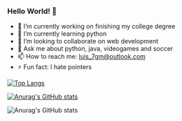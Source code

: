 ### Hello World! 👋



- 🔭 I’m currently working on finishing my college degree
- 🌱 I’m currently learning python
- 👯 I’m looking to collaborate on web development 
- 💬 Ask me about python, java, videogames and soccer
- 📫 How to reach me: luis_7gm@outlook.com 
- ⚡ Fun fact: I hate pointers

[![Top Langs](https://github-readme-stats.vercel.app/api/top-langs/?username=LuisGM117&layout=compact)](https://github.com/anuraghazra/github-readme-stats)

[![Anurag's GitHub stats](https://github-readme-stats.vercel.app/api?username=LuisGM117)](https://github.com/anuraghazra/github-readme-stats)

![Anurag's GitHub stats](https://github-readme-stats.vercel.app/api?username=LuisGM117a&show_icons=true&theme=darcula)

